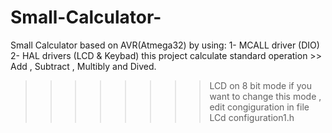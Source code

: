 # Small-Calculator-
Small Calculator based on AVR(Atmega32) by using:
1- MCALL driver (DIO)
2- HAL drivers (LCD & Keybad)
this project calculate standard operation >> Add  , Subtract , Multibly and Dived.
>>>>>>>> LCD on 8 bit mode if you want to change this mode , edit congiguration in file LCd configuration1.h 
